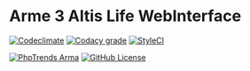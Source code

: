 # Arme 3 Altis Life WebInterface

[![Codeclimate](https://img.shields.io/codeclimate/github/Gummibeer/a3l-webinterface.svg?style=flat-square)](https://codeclimate.com/github/Gummibeer/a3l-webinterface)
[![Codacy grade](https://img.shields.io/codacy/grade/3537d775525e4b88a5ef5d101343c686.svg?style=flat-square)](https://codacy.com/app/dev-gummibeer/a3l-webinterface)
[![StyleCI](https://styleci.io/repos/33015207/shield)](https://styleci.io/repos/33015207)

[![PhpTrends Arma](https://img.shields.io/badge/phptrends-arma-orange.svg?style=flat-square)](http://phptrends.com/dig_in/ARMA)
[![GitHub License](https://img.shields.io/github/license/Gummibeer/a3l-webinterface.svg?style=flat-square)](https://github.com/Gummibeer/a3l-webinterface/)

